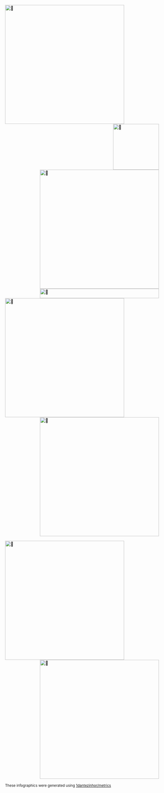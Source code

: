 [<img align="left" width="390" alt="🦑" src="https://gist.githubusercontent.com/1dantezinho/3c6eaedf50273adfb7a510822672f570/raw/general.svg">](#)
[<img align="right" width="150" alt="🦑" src="/get/@:1dantezinho?theme=rule34">](https://www.youtube.com/watch?v=NrfikKxF4Ps)
[<img align="right" width="390" alt="🦑" src="https://gist.githubusercontent.com/1dantezinho/3c6eaedf50273adfb7a510822672f570/raw/medias.svg?p">](#)
[<img align="right" width="390" height="31" alt="🦑" src="https://gist.githubusercontent.com/1dantezinho/3c6eaedf50273adfb7a510822672f570/raw/placeholder.svg">](#)
[<img align="left" width="390" alt="🦑" src="https://gist.githubusercontent.com/1dantezinho/3c6eaedf50273adfb7a510822672f570/raw/sponsors.svg">](https://github.com/sponsors/1dantezinho)
[<img align="right" width="390" alt="🦑" src="https://gist.githubusercontent.com/1dantezinho/3c6eaedf50273adfb7a510822672f570/raw/achievements.svg">](#)

[<img width="100%" height="1" alt="🦑" src="https://gist.githubusercontent.com/1dantezinho/3c6eaedf50273adfb7a510822672f570/raw/placeholder.svg">](#)

[<img align="left" width="390" alt="🦑" src="https://gist.githubusercontent.com/1dantezinho/3c6eaedf50273adfb7a510822672f570/raw/splatoon.svg">](#)
[<img align="right" width="390" alt="🦑" src="https://user-images.githubusercontent.com/22963968/190084456-0e077445-abae-4355-8061-5f0830a48d6e.png">](#)

[<img width="100%" height="1" alt="🦑" src="https://gist.githubusercontent.com/1dantezinho/3c6eaedf50273adfb7a510822672f570/raw/placeholder.svg">](#)

<sub>These infographics were generated using [1dantezinhor/metrics](https://github.com/1dantezinho/metrics)</sub>

<!-- Until that day: https://user-images.githubusercontent.com/22963968/159836902-a7553777-f1e2-49ed-90fc-9721322b3f44.png -->
<!-- The betrayer: https://user-images.githubusercontent.com/22963968/155458995-e4c24fff-d667-48cd-a1ce-1f66cd233a14.png -->
<!-- The world ender: https://user-images.githubusercontent.com/22963968/130322172-4e4996cd-eb3d-4013-9fc2-47e573413310.png -->
<!-- Farewell Miura: https://user-images.githubusercontent.com/22963968/119890439-1ff29f00-bf38-11eb-8515-d0a9c3c8a6b6.png -->
<!-- First steps with JavaScript: https://user-images.githubusercontent.com/22963968/114021347-e3c48b80-9870-11eb-8bc8-998bf39b4d0d.png -->
